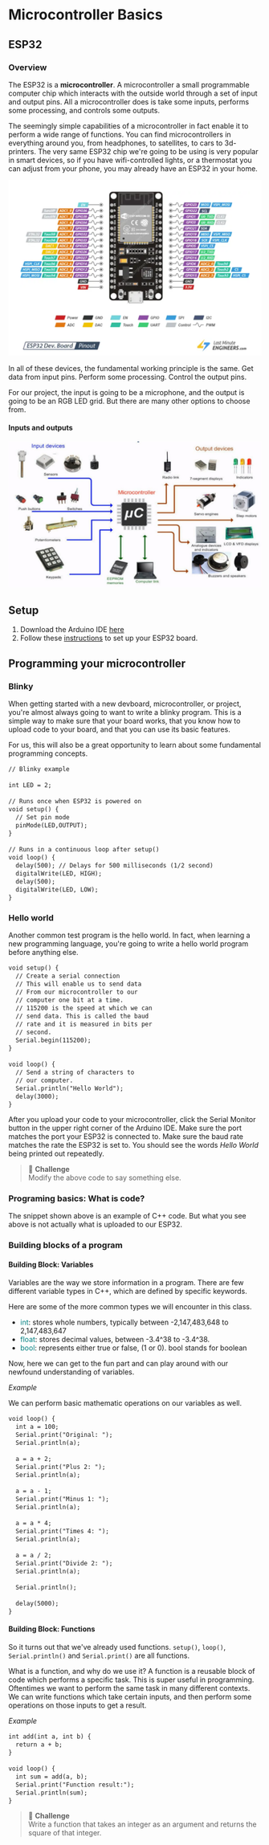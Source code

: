# Microcontroller Basics

## ESP32 
### Overview  

The ESP32 is a **microcontroller**. A microcontroller a small programmable 
computer chip which interacts with the outside world through a set of input 
and output pins. All a microcontroller does is take some inputs, performs 
some processing, and controls some outputs.  

The seemingly simple capabilities of a microcontroller in fact enable it to 
perform a wide range of functions. You can find microcontrollers in 
everything around you, from headphones, to satellites, to cars to 
3d-printers. The very same ESP32 chip we're going to be using is very popular 
in smart devices, so if you have wifi-controlled lights, or a thermostat 
you can adjust from your phone, you may already have an ESP32 in your home. 

![](Photos/esp32_devkit_v1_pinout.png)

In all of these devices, the fundamental working principle is the same. 
Get data from input pins. Perform some processing. Control the output pins. 

For our project, the input is going to be a microphone, and the output is 
going to be an RGB LED grid. But there are many other options to choose 
from.   
  
#### Inputs and outputs
![Inputs and outputs](Photos/inputs_and_outputs.jpg)

  
## Setup

1. Download the Arduino IDE [here](https://www.arduino.cc/en/software/)
2. Follow these [instructions](https://docs.espressif.com/projects/arduino-esp32/en/latest/installing.html) 
to set up your ESP32 board. 
  
## Programming your microcontroller 
### Blinky 
When getting started with a new devboard, microcontroller, or project, you're 
almost always going to want to write a blinky program. This is a simple way 
to make sure that your board works, that you know how to upload code to your
board, and that you can use its basic features. 

For us, this will also be a great opportunity to learn about some fundamental 
programming concepts.  

```
// Blinky example 

int LED = 2; 

// Runs once when ESP32 is powered on 
void setup() {
  // Set pin mode
  pinMode(LED,OUTPUT);
}

// Runs in a continuous loop after setup()
void loop() {
  delay(500); // Delays for 500 milliseconds (1/2 second)
  digitalWrite(LED, HIGH);
  delay(500);
  digitalWrite(LED, LOW);
}

```
### Hello world  
Another common test program is the hello world. In fact, when learning a 
new programming language, you're going to write a hello world program
before anything else. 

```
void setup() {
  // Create a serial connection
  // This will enable us to send data 
  // From our microcontroller to our 
  // computer one bit at a time. 
  // 115200 is the speed at which we can
  // send data. This is called the baud 
  // rate and it is measured in bits per
  // second. 
  Serial.begin(115200); 
}

void loop() {
  // Send a string of characters to 
  // our computer. 
  Serial.println("Hello World"); 
  delay(3000); 
}

```
After you upload your code to your microcontroller, click the Serial Monitor 
button in the upper right corner of the Arduino IDE. Make sure the port matches
the port your ESP32 is connected to. Make sure the baud rate matches the rate the ESP32 is set to. You should see the words *Hello World* being printed out 
repeatedly.  

> :memo: **Challenge**  
> Modify the above code to say something else.   

### Programing basics: What is code?  
  
The snippet shown above is an example of C++ code. But what you see above 
is not actually what is uploaded to our ESP32. 

### Building blocks of a program
 
#### Building Block: Variables
Variables are the way we store information in a program. There are few 
different variable types in C++, which are defined by specific keywords.  

Here are some of the more common types we will encounter in this class. 
  
- <span style="color:teal">int</span>: 
stores whole numbers, typically between -2,147,483,648 to 2,147,483,647
- <span style="color:teal">float</span>: 
stores decimal values, between -3.4^38 to -3.4^38. 
- <span style="color:teal">bool</span>: 
represents either true or false, (1 or 0). bool stands for boolean
  
Now, here we can get to the fun part and can play around with our newfound 
understanding of variables. 

*Example*  

We can perform basic mathematic operations on our variables as well. 
```
void loop() {
  int a = 100; 
  Serial.print("Original: "); 
  Serial.println(a); 

  a = a + 2; 
  Serial.print("Plus 2: "); 
  Serial.println(a); 

  a = a - 1; 
  Serial.print("Minus 1: "); 
  Serial.println(a); 

  a = a * 4; 
  Serial.print("Times 4: "); 
  Serial.println(a); 

  a = a / 2; 
  Serial.print("Divide 2: "); 
  Serial.println(a); 

  Serial.println(); 
  
  delay(5000);
}
```

#### Building Block: Functions 

So it turns out that we've already used functions. ````setup()````, 
````loop()````, ````Serial.println()```` and ````Serial.print()```` are all 
functions. 
  
What is a function, and why do we use it? A function is a reusable block of code 
which performs a specific task. This is super useful in programming. Oftentimes
we want to perform the same task in many different contexts. We can write 
functions which take certain inputs, and then perform some operations on those 
inputs to get a result. 

*Example*
```
int add(int a, int b) {
  return a + b; 
}

void loop() {
  int sum = add(a, b); 
  Serial.print("Function result:");
  Serial.println(sum); 
}
```
> :memo: **Challenge**  
> Write a function that takes an integer as an argument and returns the square of 
> that integer.   

  